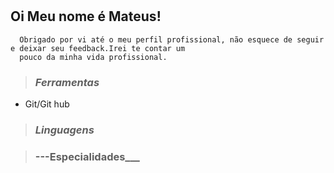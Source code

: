 #
 ## Oi Meu nome é Mateus!
      Obrigado por vi até o meu perfil profissional, não esquece de seguir e deixar seu feedback.Irei te contar um 
      pouco da minha vida profissional.
  > ### ___Ferramentas___
* Git/Git hub
> ### ***__Linguagens__***

  > ### ---Especialidades___